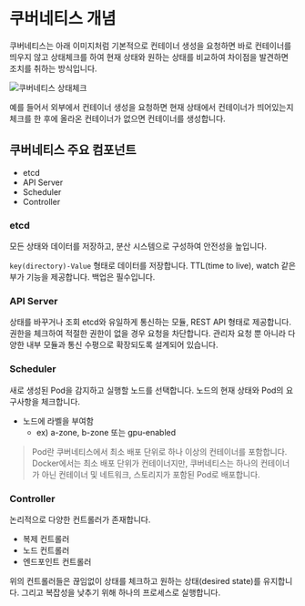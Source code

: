 # 쿠버네티스 개념

쿠버네티스는 아래 이미지처럼 기본적으로 컨테이너 생성을 요청하면 바로 컨테이너를 띄우지 않고 상태체크를 하여 현재 상태와 원하는 상태를 비교하여 차이점을 발견하면 조치를 취하는 방식입니다.

![쿠버네티스 상태체크](https://user-images.githubusercontent.com/22395934/124599364-8e643e80-dea0-11eb-9d0e-53e7b7b6ad81.png)

예를 들어서 외부에서 컨테이너 생성을 요청하면 현재 상태에서 컨테이너가 띄어있는지 체크를 한 후에 올라온 컨테이너가 없으면 컨테이너를 생성합니다.

## 쿠버네티스 주요 컴포넌트

- etcd
- API Server
- Scheduler
- Controller

### etcd

모든 상태와 데이터를 저장하고, 분산 시스템으로 구성하여 안전성을 높입니다.

`key(directory)-Value` 형태로 데이터를 저장합니다. 
TTL(time to live), watch 같은 부가 기능을 제공합니다.
백업은 필수입니다.

### API Server

상태를 바꾸거나 조회 etcd와 유일하게 통신하는 모듈, REST API 형태로 제공합니다. 
권한을 체크하여 적절한 권한이 없을 경우 요청을 차단합니다. 관리자 요청 뿐 아니라 다양한 내부 모듈과 통신 수평으로 확장되도록 설계되어 있습니다.

### Scheduler
 
새로 생성된 Pod을 감지하고 실행할 노드를 선택합니다. 노드의 현재 상태와 Pod의 요구사항을 체크합니다.

- 노드에 라벨을 부여함
    - ex) a-zone, b-zone 또는 gpu-enabled

> Pod란 쿠버네티스에서 최소 배포 단위로 하나 이상의 컨테이너를 포함합니다. Docker에서는 최소 배포 단위가 컨테이너지만, 쿠버네티스는 하나의 컨테이너가 아닌 컨테이너 및 네트워크, 스토리지가 포함된 Pod로 배포합니다.

### Controller

논리적으로 다양한 컨트롤러가 존재합니다. 

- 복제 컨트롤러
- 노드 컨트롤러
- 엔드포인트 컨트롤러

위의 컨트롤러들은 끊임없이 상태를 체크하고 원하는 상태(desired state)를 유지합니다. 그리고 복잡성을 낮추기 위해 하나의 프로세스로 실행합니다.
